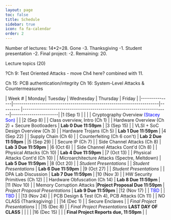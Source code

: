 ```yaml
---
layout: page
toc: false
title: Schedule
sidebar: true
icon: fa fa-calendar
order: 2
---
```


Number of lectures: 14*2=28. Gone -3. Thanksgiving -1. Student presentation -2. Final project: -2. Remaining: 20.

Lecture topics (20)
<!-- Ch 1: Intro -->
<!-- Ch 2: Hardware Intro + Secure Bootloaders -->
<!-- Ch 3: VLSI & SoC Design -->
<!-- Ch 4: PCB Design & Test -->
<!-- Ch 5: Hardware Trojans -->
<!-- Ch 6: Electronic Supply Chain -->
<!-- Ch 6: Part 2 - Counterfeiting -->
<!-- Ch 7: Secure IP, IP Reverse Engineering -->
<!-- Ch 8: Side Channel Attacks -->
<!-- Ch 8: Part 2 -->
?Ch 9: Test Oriented Attacks - move Ch4 here? combined with 11.
<!-- Ch 10: Physical Attacks -->
<!-- Ch 10: Part 2 -->
<!-- Ch 11: Attacks on PCB -->
<!-- Ch 12: Hardware Security Primitives: PUFs, TRNGs -->
<!-- Ch 14: Hardware Obfuscation -->
Ch 15: PCB authentication/integrity
Ch 16: System-Level Attacks & Countermeasures 
<!-- Lab help -->
<!-- Secure Enclaves -->




| Week #        | Monday| Tuesday                                                       | Wednesday | Thursday                                                              |  Friday               |
|---------------|-----------------------------------------------------------------------|---------  |-----------------------------------------------------------------------|-----------------------|
|1 (Sep 1)      |       |                                                               |           | Cryptography Overview <span style="color:blue">(Stacey Son)</span>    |                       |
|2 (Sep 8)      |       | Class overview, Intro (Ch 1)                                  |           | Hardware Overview (Ch 2) + Secure Bootloaders                         | **Lab 0 Due 11:59pm** |
|3 (Sep 15)     |       | VLSI + SoC Design Overview (Ch 3)                             |           | Hardware Trojans (Ch 5)                                               | **Lab 1 Due 11:59pm** |
|4 (Sep 22)     |       | Supply Chain (Ch 6)                                           |           | Counterfeiting (Ch 6 con't)                                           | **Lab 2 Due 11:59pm** |
|5 (Sep 29)     |       | Secure IP (Ch 7)                                              |           | Side Channel Attacks (Ch 8)                                           | **Lab 3 Due 11:59pm** |
|6 (Oct 6)      |       | Side Channel Attacks Cont'd (Ch 8)                            |           | Physical Attacks (Ch 10)                                              | **Lab 4 Due 11:59pm** |
|7 (Oct 13)     |       | Physical Attacks Cont'd (Ch 10)                               |           | Microarchitecture Attacks (Spectre, Meltdown)                         | **Lab 5 Due 11:59pm** |
|8 (Oct 20)     |       | *Student Presentations*                                       |           | *Student Presentations*                                               | **Lab 6 Due 11:59pm** |
|9 (Oct 27)     |       | *Student Presentations*                                       |           | DPA Lab Discussion                                                    | **Lab 7 Due 11:59pm** |
|10 (Nov 3)     |       | HW Security Primitives (Ch 12)                                |           | Hardware Obfuscation (Ch 14)                                          | **Lab 8 Due 11:59pm** |
|11 (Nov 10)    |       | Memory Corruption Attacks                                     |**Project Proposal Due 11:59pm**           | *Project Proposal Presentations*      | **Lab 9 Due 11:59pm** |
|12 (Nov 17)    |       | <span style="color:blue">TBD</span>                           |           | <span style="color:blue">TBD</span>                                   |                       |
|13 (Nov 24)    |       | PCB Design & Test (Ch 4), PCB Attacks (Ch 11)                 |           | NO CLASS (Thanksgiving)                                               |                       |
|14 (Dec 1)     |       | Secure Enclaves                                               |           | *Final Project Presentations*                                         |                       |
|15 (Dec 8)     |       | *Final Project Presentations* **LAST DAY OF CLASS**           |           |                                                                       |                       |
|16 (Dec 15)    |       |                                                               | **Final Project Reports due, 11:59pm**                                            |                       |

<!-- | Week #        | Monday                                                            |  Tuesday  | Wednesday                                                         | Thursday                      |  Friday               |
|---------------|-------------------------------                                    |---------  |-------------------------------                                    |-------------------------------|-----------------------|
|1 (Sep 2)      |                                                                   |           | Intro to HW Security <span style="color:blue">(Stacey Son)</span> |                               |  |
|2 (Sep 9)      | Class overview, Intro (Ch 1)                                      |           | OS Security Topics <span style="color:blue">(Stacey Son)</span>   |                               | **Lab 0 Due 11:59pm** |
|3 (Sep 16)     | Cryptography Overview                                             |           | Cryptography Overview Cont'd                                      |                               | **Lab 1 Due 11:59pm**                      |
|4 (Sep 23)     | VLSI Design Overview (Ch 2,3), HW Security Primitives (Ch 12)     |           | Ch 12, cont'd                                                     |                               | **Lab 2 Due 11:59pm**                      |
|5 (Sep 30)     | Hardware Trojans (Ch 5)                                           |           | HW Metering, Supply Chain (Ch 6)                                  |                               | **Lab 3 Due 11:59pm**                      |
|6 (Oct 7)      | Counterfeiting (Ch 6)                                             |           | CLASS CANCELED                                                    |                               | **Lab 4 Due 11:59pm**                      |
|7 (Oct 14)     | Side Channels (Ch 8)                                              |           | Ch 8 Cont'd                                                       |                               | **Lab 5 Due 11:59pm**                      |
|8 (Oct 21)     | Physical Attacks (Ch 10)                                          |           | Fault Injection Attacks (Ch 10)                                   |                               | **Lab 6 Due 11:59pm**                      |
|9 (Oct 28)     | Secure IP (Ch 7), TRNG                                            |           | Secure Enclaves                                                   |                               | **Lab 7 Due 11:59pm**                      |
|10 (Nov 4)     | *Student Presentations*                                           |           | *Student Presentations*                                           |                               | **Project Proposal**                      |
|11 (Nov 11)    | *Student Presentations*                                           |           | *Student Presentations*                                           |                               |                        |
|12 (Nov 18)    | ARM PAC & MTE <span style="color:blue">(Stacey Son)</span>        |           | CHERI Memory Safety <span style="color:blue">(Stacey Son)</span>  |                               |                       |
|13 (Nov 25)    | NO CLASS (Friday Instruction)                                     |           | NO CLASS (Holiday)                                                |                               |                       |
|14 (Dec 2)     | Hardware Obfuscation (Ch 14), Test-Oriented Attacks (Ch 9), PCB Security (Ch 11)   |           |   *Final Project Presentations*              |                               |                       |
|15 (Dec 9)     | *Final Project Presentations*                                     |           | *Final Project Presentations*                                     |                               |                       |
|16 (Dec 16)    |                                                                   |           | **Final Project Reports due, 11:59pm**                            |  -->




